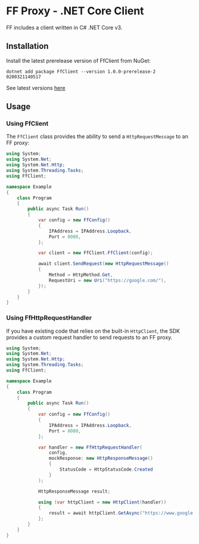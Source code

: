 # FF Proxy - .NET Core Client

FF includes a client written in C# .NET Core v3.

## Installation

Install the latest prerelease version of FfClient from NuGet:

```
dotnet add package FfClient --version 1.0.0-prerelease-2
0200321140517
```

See latest versions [here](https://www.nuget.org/packages/FfClient/)

## Usage

### Using FfClient

The `FfClient` class provides the ability to send a `HttpRequestMessage` to an FF proxy:

```csharp
using System;
using System.Net;
using System.Net.Http;
using System.Threading.Tasks;
using FfClient;

namespace Example
{
    class Program
    {
        public async Task Run()
        {
            var config = new FfConfig()
            {
                IPAddress = IPAddress.Loopback,
                Port = 8080,
            };

            var client = new FfClient.FfClient(config);

            await client.SendRequest(new HttpRequestMessage()
            {
                Method = HttpMethod.Get,
                RequestUri = new Uri("https://google.com/"),
            });
        }
    }
}
```

### Using FfHttpRequestHandler

If you have existing code that relies on the built-in `HttpClient`, the SDK provides a custom request handler to send requests to an FF proxy.

```csharp
using System;
using System.Net;
using System.Net.Http;
using System.Threading.Tasks;
using FfClient;

namespace Example
{
    class Program
    {
        public async Task Run()
        {
            var config = new FfConfig()
            {
                IPAddress = IPAddress.Loopback,
                Port = 8080,
            };

            var handler = new FfHttpRequestHandler(
                config,
                mockResponse: new HttpResponseMessage()
                {
                    StatusCode = HttpStatusCode.Created
                }
            );

            HttpResponseMessage result;

            using (var httpClient = new HttpClient(handler))
            {
                result = await httpClient.GetAsync("https://www.google.com");
            };
        }
    }
}
```
